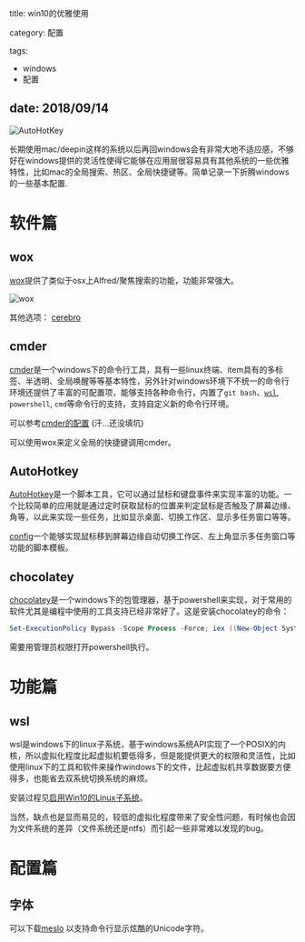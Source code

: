 title: win10的优雅使用

category: 配置

tags:
 - windows
 - 配置

date: 2018/09/14
---

![AutoHotKey](https://www.autohotkey.com/assets/images/ahk_wallpaper_reduced.jpg)

长期使用mac/deepin这样的系统以后再回windows会有非常大地不适应感，不够好在windows提供的灵活性使得它能够在应用层很容易具有其他系统的一些优雅特性，比如mac的全局搜索、热区、全局快捷键等。简单记录一下折腾windows的一些基本配置.



<!--more-->



# 软件篇

## wox

[wox](http://www.wox.one/)提供了类似于osx上Alfred/聚焦搜索的功能，功能非常强大。 

![wox](http://www.wox.one/images/wox_preview.jpg)



其他选项：
 [cerebro](https://github.com/KELiON/cerebro)

## cmder

[cmder](http://cmder.net)是一个windows下的命令行工具，具有一些linux终端、item具有的多标签、半透明、全局唤醒等等基本特性，另外针对windows环境下不统一的命令行环境还提供了丰富的可配置项，能够支持各种命令行，内置了``git bash``、[``wsl``](#wsl), ``powershell``, ``cmd``等命令行的支持，支持自定义新的命令行环境。

可以参考[cmder的配置](/note-about-cmder.html) (汗...还没填坑)

可以使用wox来定义全局的快捷键调用cmder。

## AutoHotkey

[AutoHotkey](https://www.autohotkey.com/)是一个脚本工具，它可以通过鼠标和键盘事件来实现丰富的功能。一个比较简单的应用就是通过定时获取鼠标的位置来判定鼠标是否触及了屏幕边缘、角等，以此来实现一些任务，比如显示桌面、切换工作区、显示多任务窗口等等。

[config](https://github.com/aak1247/autoHotkeyConfig)一个能够实现鼠标移到屏幕边缘自动切换工作区、左上角显示多任务窗口等功能的脚本模板。

## chocolatey

[chocolatey](https://chocolatey.org/)是一个windows下的包管理器，基于powershell来实现，对于常用的软件尤其是编程中使用的工具支持已经非常好了。这是安装chocolatey的命令：

```powershell
Set-ExecutionPolicy Bypass -Scope Process -Force; iex ((New-Object System.Net.WebClient).DownloadString('https://chocolatey.org/install.ps1'))
```

需要用管理员权限打开powershell执行。

# 功能篇

## wsl

wsl是windows下的linux子系统，基于windows系统API实现了一个POSIX的内核，所以虚拟化程度比起虚拟机要低得多，但是能提供更大的权限和灵活性，比如使用linux下的工具和软件来操作windows下的文件，比起虚拟机共享数据要方便得多，也能省去双系统切换系统的麻烦。

安装过程见[启用Win10的Linux子系统](http://aak1247.coding.me/linux-on-windows.html)。

当然，缺点也是显而易见的，较低的虚拟化程度带来了安全性问题，有时候也会因为文件系统的差异（文件系统还是ntfs）而引起一些非常难以发现的bug。

# 配置篇

## 字体

可以下载[meslo](https://raw.githubusercontent.com/aak1247/shell-set-up/master/font/Meslo%20LG%20M%20Regular%20Nerd%20Font%20Complete.otf) 以支持命令行显示炫酷的Unicode字符。
